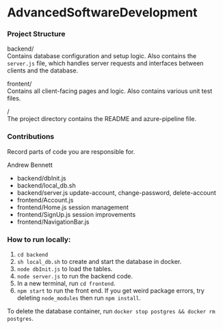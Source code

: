 # AdvancedSoftwareDevelopment

### Project Structure
backend/  
Contains database configuration and setup logic. Also contains the `server.js` file, which handles server requests and interfaces between clients and the database.

frontent/  
Contains all client-facing pages and logic. Also contains various unit test files.

/  
The project directory contains the README and azure-pipeline file.

### Contributions  
Record parts of code you are responsible for.  

Andrew Bennett
- backend/dbInit.js
- backend/local_db.sh
- backend/server.js update-account, change-password, delete-account
- frontend/Account.js
- frontend/Home.js session management
- frontend/SignUp.js session improvements
- frontend/NavigationBar.js


### How to run locally:
1. `cd backend`
2. `sh local_db.sh` to create and start the database in docker.
3. `node dbInit.js` to load the tables.
4. `node server.js` to run the backend code.
5. In a new terminal, run `cd frontend`.
6. `npm start` to run the front end. If you get weird package errors, try deleting `node_modules` then run `npm install`.

To delete the database container, run `docker stop postgres && docker rm postgres`.